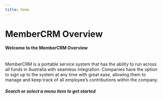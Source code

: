 ```yaml
---
title: Home
---
```


# MemberCRM Overview

#### Welcome to the MemberCRM Overview
\
MemberCRM is a portable service system that has the ability to run across all funds in Australia with seamless integration. Companies have the option to sign up to the system at any time with great ease, allowing them to manage and keep track of all employee’s contributions within the company.


##### Search or select a menu item to get started
